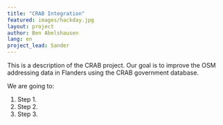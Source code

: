 ```yaml
---
title: "CRAB Integration"
featured: images/hackday.jpg
layout: project
author: Ben Abelshausen
lang: en
project_lead: Sander
---
```


This is a description of the CRAB project. Our goal is to improve the OSM addressing data in Flanders using the CRAB government database.

We are going to:

1. Step 1.
1. Step 2.
1. Step 3.